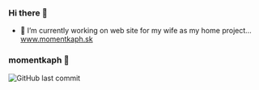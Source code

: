 ### Hi there 👋

- 🔭 I’m currently working on web site for my wife as my home project...  
  www.momentkaph.sk



  

### momentkaph 🦄
![GitHub last commit](https://img.shields.io/github/last-commit/unikorm/momentkaph)   





<!--
*unikorm/unikorm** is a ✨ _special_ ✨ repository because its `README.md` (this file) appears on your GitHub profile.

Here are some ideas to get you started:

- 🔭 I’m currently working on ...
- 🌱 I’m currently learning ...
- 👯 I’m looking to collaborate on ...
- 🤔 I’m looking for help with ...
- 💬 Ask me about ...
- 📫 How to reach me: ...
- 😄 Pronouns: ...
- ⚡ Fun fact: ...
-->
